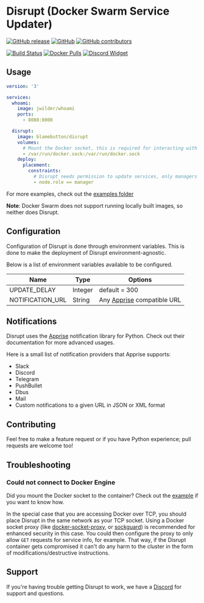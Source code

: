 # Disrupt (Docker Swarm Service Updater)

[![GitHub release](https://img.shields.io/github/v/release/BlameButton/disrupt?include_prereleases)](https://github.com/BlameButton/disrupt/releases)
[![GitHub](https://img.shields.io/github/license/BlameButton/disrupt)](https://github.com/BlameButton/disrupt/blob/master/LICENSE)
[![GitHub contributors](https://img.shields.io/github/contributors/blamebutton/disrupt?style=flat-square)](https://github.com/BlameButton/disrupt/graphs/contributors)

[![Build Status](https://img.shields.io/travis/com/BlameButton/disrupt/master?style=flat-square)](https://travis-ci.com/BlameButton/disrupt)
[![Docker Pulls](https://img.shields.io/docker/pulls/blamebutton/disrupt?style=flat-square)](https://hub.docker.com/r/blamebutton/disrupt)
[![Discord Widget](https://img.shields.io/discord/556492964050763817?style=flat-square)](https://discord.gg/tDf2yBg)

## Usage

```yaml
version: '3'

services:
  whoami:
    image: jwilder/whoami
    ports:
      - 8080:8000

  disrupt:
    image: blamebutton/disrupt
    volumes:
      # Mount the Docker socket, this is required for interacting with the Docker API.
      - /var/run/docker.sock:/var/run/docker.sock
    deploy:
      placement:
        constraints:
          # Disrupt needs permission to update services, only managers are allowed to do that.
          - node.role == manager
```

For more examples, check out the [examples folder](/.examples)

**Note**: Docker Swarm does not support running locally built images, so neither does Disrupt.

## Configuration

Configuration of Disrupt is done through environment variables. This is done to make the deployment of Disrupt
environment-agnostic.

Below is a list of environment variables available to be configured.

| Name | Type | Options |
| - | - | - |
| UPDATE_DELAY | Integer | default = 300 |
| NOTIFICATION_URL | String | Any [Apprise](https://github.com/caronc/apprise#popular-notification-services) compatible URL |

## Notifications

Disrupt uses the [Apprise](https://github.com/caronc/apprise) notification library for Python.
Check out their documentation for more advanced usages.

Here is a small list of notification providers that Apprise supports:

- Slack
- Discord
- Telegram
- PushBullet
- Dbus
- Mail
- Custom notifications to a given URL in JSON or XML format

## Contributing

Feel free to make a feature request or if you have Python experience; pull requests are welcome
too!

## Troubleshooting

### Could not connect to Docker Engine

Did you mount the Docker socket to the container? Check out the [example](#usage) if you want
to know how.

In the special case that you are accessing Docker over TCP, you should place Disrupt in the
same network as your TCP socket. Using a Docker socket proxy (like
[docker-socket-proxy](https://hub.docker.com/r/tecnativa/docker-socket-proxy/), or
[sockguard](https://github.com/buildkite/sockguard)) is recommended for enhanced security
in this case. You could then configure the proxy to only allow `GET` requests for service info,
for example. That way, if the Disrupt container gets compromised it can't do any harm to the
cluster in the form of modifications/destructive instructions.

## Support

If you're having trouble getting Disrupt to work, we have a
[Discord](https://discord.gg/tDf2yBg) for support and questions.
